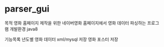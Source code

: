 # parser_gui

목적 
영화 홈페이지 제작을 위한 네이버영화 홈페이지에서 영화 데이터 파싱하는 프로그램
개발환경
java8

기능목록
년도별 영화 데이터 xml/mysql 저장
영화 포스터 저장



